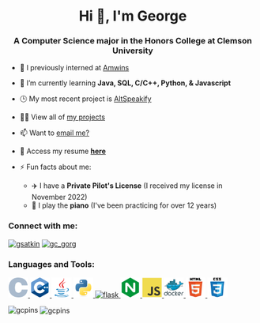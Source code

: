 <h1 align="center">Hi 👋, I'm George</h1>
<h3 align="center">A Computer Science major in the Honors College at Clemson University</h3>

- 🔭 I previously interned at [Amwins](https://www.amwins.com/)

- 🌱 I’m currently learning **Java, SQL, C/C++, Python, & Javascript**

- 🕒 My most recent project is [AltSpeakify](https://github.com/GCPins/AltSpeakify)

- 👨‍💻 View all of [my projects](https://github.com/GCPins?tab=repositories)

- 📫 Want to [email me?](mailto:gsatkin@clemson.edu)

- 📄 Access my resume [**here**](https://gcpins.github.io/files/resume.pdf)

- ⚡ Fun facts about me: 
  - ✈️ I have a **Private Pilot's License** (I received my license in November 2022)
  - 🎹 I play the **piano** (I've been practicing for over 12 years)

<h3 align="left">Connect with me:</h3>
<p align="left">
<a href="https://linkedin.com/in/gsatkin" target="blank"><img align="center" src="https://raw.githubusercontent.com/rahuldkjain/github-profile-readme-generator/master/src/images/icons/Social/linked-in-alt.svg" alt="gsatkin" height="30" width="40" /></a>
<a href="https://instagram.com/gc_gorg" target="blank"><img align="center" src="https://raw.githubusercontent.com/rahuldkjain/github-profile-readme-generator/master/src/images/icons/Social/instagram.svg" alt="gc_gorg" height="30" width="40" /></a>
</p>

<h3 align="left">Languages and Tools:</h3>
<p align="left"> <a href="https://www.cprogramming.com/" target="_blank" rel="noreferrer"> <img src="https://raw.githubusercontent.com/devicons/devicon/master/icons/c/c-original.svg" alt="c" width="40" height="40"/> </a> <a href="https://www.w3schools.com/cpp/" target="_blank" rel="noreferrer"> <img src="https://raw.githubusercontent.com/devicons/devicon/master/icons/cplusplus/cplusplus-original.svg" alt="cplusplus" width="40" height="40"/> </a> <a href="https://www.java.com" target="_blank" rel="noreferrer"> <img src="https://raw.githubusercontent.com/devicons/devicon/master/icons/java/java-original.svg" alt="java" width="40" height="40"/> </a> <a href="https://www.python.org" target="_blank" rel="noreferrer"> <img src="https://raw.githubusercontent.com/devicons/devicon/master/icons/python/python-original.svg" alt="python" width="40" height="40"/> </a> <a href="https://flask.palletsprojects.com/" target="_blank" rel="noreferrer"> <img src="https://www.giulianopertile.com/uploads/post/review-of-flask-from-a-django-developer/flask-logo-version-2.png" alt="flask" width="40" height="40"/> </a> <a href="https://nginx.com" target="_blank" rel="noreferrer"> <img src="https://raw.githubusercontent.com/devicons/devicon/master/icons/nginx/nginx-original.svg" alt="nginx" width="40" height="40"/> </a> <a href="https://developer.mozilla.org/en-US/docs/Web/JavaScript" target="_blank" rel="noreferrer"> <img src="https://raw.githubusercontent.com/devicons/devicon/master/icons/javascript/javascript-original.svg" alt="javascript" width="40" height="40"/> </a> <a href="https://www.docker.com/" target="_blank" rel="noreferrer"> <img src="https://raw.githubusercontent.com/devicons/devicon/master/icons/docker/docker-original-wordmark.svg" alt="docker" width="40" height="40"/> </a> <a href="https://www.w3.org/html/" target="_blank" rel="noreferrer"> <img src="https://raw.githubusercontent.com/devicons/devicon/master/icons/html5/html5-original-wordmark.svg" alt="html5" width="40" height="40"/> </a> <a href="https://www.w3schools.com/css/" target="_blank" rel="noreferrer"> <img src="https://raw.githubusercontent.com/devicons/devicon/master/icons/css3/css3-original-wordmark.svg" alt="css3" width="40" height="40"/> </a> </p>

<p><img align="left" src="https://github-readme-stats.vercel.app/api/top-langs?username=gcpins&show_icons=true&layout=compact&card_width=320&locale=en" alt="gcpins" /></p>

<p>&nbsp;<img align="center" src="https://github-readme-stats.vercel.app/api?username=gcpins&show_icons=true&locale=en" alt="gcpins" /></p>

